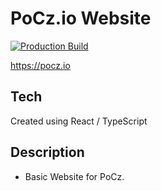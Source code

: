 # PoCz.io Website

[![Production Build](https://github.com/gugazimmermann/pocz-website/actions/workflows/main.yml/badge.svg)](https://github.com/gugazimmermann/pocz-website/actions/workflows/main.yml)

<https://pocz.io>

## Tech

Created using React / TypeScript

## Description

- Basic Website for PoCz.
